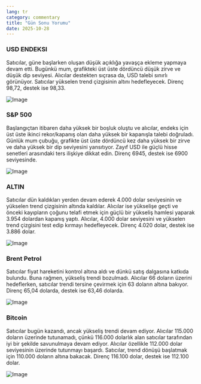```yaml
---
lang: tr
category: commentary
title: "Gün Sonu Yorumu"
date: 2025-10-28
---
```


### USD ENDEKSI

Satıcılar, güne başlarken oluşan düşük açıklığa yavaşça ekleme yapmaya devam etti. Bugünkü mum, grafikteki üst üste dördüncü düşük zirve ve düşük dip seviyesi. Alıcılar destekten sıçrasa da, USD talebi sınırlı görünüyor. Satıcılar yükselen trend çizgisinin altını hedefleyecek. Direnç 98,72, destek ise 98,33.

![Image](https://markleighedu.github.io/img/Oct-2025/28-Oct-2025/usdindex.jpg)

### S&P 500

Başlangıçtan itibaren daha yüksek bir boşluk oluştu ve alıcılar, endeks için üst üste ikinci rekor/kapanış olan daha yüksek bir kapanışla talebi doğruladı. Günlük mum çubuğu, grafikte üst üste dördüncü kez daha yüksek bir zirve ve daha yüksek bir dip seviyesini yansıtıyor. Zayıf USD ile güçlü hisse senetleri arasındaki ters ilişkiye dikkat edin. Direnç 6945, destek ise 6900 seviyesinde.

![Image](https://markleighedu.github.io/img/Oct-2025/28-Oct-2025/sp500.jpg)

### ALTIN

Satıcılar dün kaldıkları yerden devam ederek 4.000 dolar seviyesinin ve yükselen trend çizgisinin altında kaldılar. Alıcılar ise yükselişe geçti ve önceki kayıpların çoğunu telafi etmek için güçlü bir yükseliş hamlesi yaparak 3.954 dolardan kapanış yaptı. Alıcılar, 4.000 dolar seviyesini ve yükselen trend çizgisini test edip kırmayı hedefleyecek. Direnç 4.020 dolar, destek ise 3.886 dolar.

![Image](https://markleighedu.github.io/img/Oct-2025/28-Oct-2025/gold.jpg)

### Brent Petrol

Satıcılar fiyat hareketini kontrol altına aldı ve dünkü satış dalgasına katkıda bulundu. Buna rağmen, yükseliş trendi bozulmadı. Alıcılar 66 doların üzerini hedeflerken, satıcılar trendi tersine çevirmek için 63 doların altına bakıyor. Direnç 65,04 dolarda, destek ise 63,46 dolarda.

![Image](https://markleighedu.github.io/img/Oct-2025/28-Oct-2025/brentoil.jpg)

### Bitcoin

Satıcılar bugün kazandı, ancak yükseliş trendi devam ediyor. Alıcılar 115.000 doların üzerinde tutunamadı, çünkü 116.000 dolarlık alan satıcılar tarafından iyi bir şekilde savunulmaya devam ediyor. Alıcılar özellikle 112.000 dolar seviyesinin üzerinde tutunmayı başardı. Satıcılar, trend dönüşü başlatmak için 110.000 doların altına bakacak. Direnç 116.100 dolar, destek ise 112.100 dolar.

![Image](https://markleighedu.github.io/img/Oct-2025/28-Oct-2025/bitcoin.jpg)

